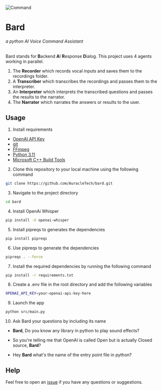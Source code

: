 ![Command](https://cdn.dribbble.com/users/2665918/screenshots/11996965/media/87e5b5088f4d3a7f1ddef27db699410b.gif)

# Bard

###### a python AI Voice Command Assistant

Bard stands for **B**ackend **A**I **R**esponse **D**ialog. This project uses 4 agents working in parallel.

1. The **Recorder** which records vocal inputs and saves them to the recordings folder.
2. A **Transcriber** which transcribes the recordings and passes them to the interpreter.
3. An **Interpreter** which interprets the transcribed questions and passes the results to the narrator.
4. The **Narrator** which narrates the answers or results to the user.

## Usage

1. Install requirements

- [OpenAI API Key](https://beta.openai.com/)
- [git](https://git-scm.com/downloads)
- [FFmpeg](https://ffmpeg.org/download.html)
- [Python 3.11](https://www.python.org/downloads/release/python-3113/)
- [Microsoft C++ Build Tools](https://visualstudio.microsoft.com/visual-cpp-build-tools/)

2. Clone this repository to your local machine using the following command

```bash
git clone https://github.com/AuracleTech/bard.git
```

3. Navigate to the project directory

```bash
cd bard
```

4. Install OpenAi Whisper

```bash
pip install -U openai-whisper
```

5. Install pipreqs to generates the dependencies

```bash
pip install pipreqs
```

6. Use pipreqs to generate the dependencies

```bash
pipreqs . --force
```

7. Install the required dependencies by running the following command

```bash
pip install -r requirements.txt
```

8. Create a .env file in the root directory and add the following variables

```bash
OPENAI_API_KEY=your-openai-api-key-here
```

9. Launch the app

```bash
python src/main.py
```

10. Ask Bard your questions by including its name

- **Bard**, Do you know any library in python to play sound effects?

- So you're telling me that OpenAI is called Open but is actually Closed source, **Bard**?

- Hey **Bard** what's the name of the entry point file in python?

## Help

Feel free to open an [issue](/issues) if you have any questions or suggestions.
